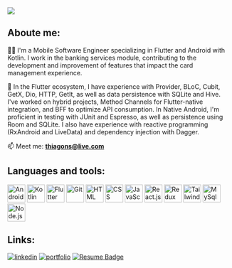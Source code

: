 <img align="center" src="https://readme-typing-svg.herokuapp.com?size=30&duration=4000&color=41ADFB&center=falso&vCenter=falso&width=650&height=90&lines=Hi+there!+👋+I'm+Thiago+Sousa;Welcome+to+my+profile!;">

## Aboute me: 

<!-- <img align="right" src="https://github.com/thiagodanobrega/thiagodanobrega/blob/main/programmer.gif?raw=true" height="250"/> -->

👩‍💻 I'm a Mobile Software Engineer specializing in Flutter and Android with Kotlin. I work in the banking services module, contributing to the development and improvement of features that impact the card management experience.

🧠 In the Flutter ecosystem, I have experience with Provider, BLoC, Cubit, GetX, Dio, HTTP, GetIt, as well as data persistence with SQLite and Hive. I've worked on hybrid projects, Method Channels for Flutter-native integration, and BFF to optimize API consumption. In Native Android, I'm proficient in testing with JUnit and Espresso, as well as persistence using Room and SQLite. I also have experience with reactive programming (RxAndroid and LiveData) and dependency injection with Dagger.

📫 Meet me: **thiagons@live.com**

## Languages and tools:

<p align="left"> 
  <a href="https://img.icons8.com/color/344/nodejs.png" target="_blank"><img title="Android" width="40" src="https://img.icons8.com/fluency/512/android-os.png"/></a>
  <a href="https://img.icons8.com/color/344/nodejs.png" target="_blank"><img title="Kotlin" width="40" src="https://img.icons8.com/color/344/kotlin.png" /></a>
  <a href="https://img.icons8.com/color/344/nodejs.png" target="_blank"><img title="Flutter" width="40" src="https://img.icons8.com/color/344/flutter.png" /></a>
  <a href="https://icons8.com/icon/20906/git" target="_blank"><img title="Git" height="40" src="https://img.icons8.com/color/48/000000/git.png"/></a>
  <a href="https://icons8.com/icon/20909/html-5" target="_blank"><img title="HTML" height="40" src="https://img.icons8.com/color/48/000000/html-5--v1.png"/></a>
  <a href="https://icons8.com/icon/21278/css3" target="_blank"><img title="CSS" height="40" src="https://img.icons8.com/color/48/000000/css3.png"/></a>
  <a href="https://icons8.com/icon/tGvHBPJaKqEd/javascript" target="_blank"><img title="JavaScript" height="40" src="https://img.icons8.com/color/48/000000/javascript--v2.png" /></a>
  <a href="https://icons8.com/icon/t5K2CR8feVdX/react" target="_blank"><img title="React.js" width="40" src="https://img.icons8.com/officel/80/000000/react.png" width="48px" /></a>
  <a href="https://icons8.com/icon/jD-fJzVguBmw/redux"><img title="Redux" height="40" src="https://img.icons8.com/color/48/000000/redux.png" /></a>
  <a href="https://www.vectorlogo.zone/logos/tailwindcss/tailwindcss-icon.svg" target="_blank"><img title="Tailwindcss" height="40" src="https://www.vectorlogo.zone/logos/tailwindcss/tailwindcss-icon.svg" /></a>
  <a href="https://img.icons8.com/color/344/mysql-logo.png" target="_blank"><img title="MySql" width="40" src="https://img.icons8.com/color/344/mysql-logo.png" width="48px" /></a>
  <a href="https://img.icons8.com/color/344/nodejs.png" target="_blank"><img title="Node.js" width="40" src="https://img.icons8.com/color/344/nodejs.png" width="48px" /></a> 
</p>
   
## Links:  

[![linkedin](https://img.shields.io/badge/linkedin-0A66C2?style=for-the-badge&logo=linkedin&logoColor=white)](https://www.linkedin.com/in/thiagosousa-dev/)
[![portfolio](https://img.shields.io/badge/my_portfolio-000?style=for-the-badge&logo=ko-fi&logoColor=white)](https://my-portfolio-thiagodanobrega.vercel.app/)
[![Resume Badge](https://img.shields.io/badge/-Resume-000?style=for-the-badge&logo=read-the-docs&logoColor=white)](https://gitconnected.com/thiagodanobrega/resume)

<!--
## Statistics:

<img height="150em" align="right" src="https://github-readme-stats.vercel.app/api?username=thiagosousa-dev&show_icons=true&theme=algolia"/>
<img height="150em" src="https://github-readme-stats.vercel.app/api/top-langs/?username=thiagosousa-dev&layout=compact&langs_count=7&theme=algolia"/>

-->

 <!--
 ## Hi there 👋
- 🔭 I’m currently working on ...
- 🌱 I’m currently learning ...
- 👯 I’m looking to collaborate on ...
- 🤔 I’m looking for help with ...
- 💬 Ask me about ...
- 📫 How to reach me: ...
- 😄 Pronouns: ...
- ⚡ Fun fact: ...
-->
